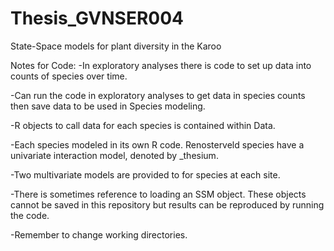 # Thesis_GVNSER004
State-Space models for plant diversity in the Karoo

Notes for Code:
-In exploratory analyses there is code to set up data into counts of species over time. 

-Can run the code in exploratory analyses to get data in species counts then save data to be used in Species modeling.

-R objects to call data for each species is contained within Data. 

-Each species modeled in its own R code. Renosterveld species have a univariate interaction model, denoted by _thesium.

-Two multivariate models are provided to for species at each site.

-There is sometimes reference to loading an SSM object. These objects cannot be saved in this repository but results can be reproduced by running the code.

-Remember to change working directories.
